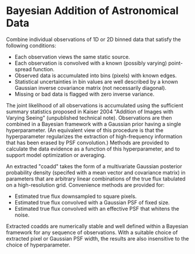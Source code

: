 # Bayesian Addition of Astronomical Data

Combine individual observations of 1D or 2D binned data that satisfy the following conditions:
 - Each observation views the same static source.
 - Each observation is convolved with a known (possibly varying) point-spread function.
 - Observed data is accumulated into bins (pixels) with known edges.
 - Statistical uncertainties in bin values are well described by a known Gaussian
   inverse covariance matrix (not necessarily diagonal).
 - Missing or bad data is flagged with zero inverse variance.

The joint likelihood of all observations is accumulated using the sufficient summary
statistics proposed in Kaiser 2004 "Addition of Images with Varying Seeing" (unpublished
technical note). Observations are then combined in a Bayesian framework with a Gaussian
prior having a single hyperparameter. (An equivalent view of this procedure is that the
hyperparameter regularizes the extraction of high-frequency information that has been
erased by PSF convolution.) Methods are provided to calculate the data evidence
as a function of this hyperparameter, and to support model optimization or averaging.

An extracted "coadd" takes the form of a multivariate Gaussian posterior probability
density (specifed with a mean vector and covariance matrix) in parameters that are
arbitrary linear combinations of the true flux tabulated on a high-resolution grid.
Convenience methods are provided for:
 - Estimated true flux downsampled to square pixels.
 - Estimated true flux convolved with a Gaussian PSF of fixed size.
 - Estimated true flux convolved with an effective PSF that whitens the noise.

Extracted coadds are numerically stable and well defined within a Bayesian framework
for any sequence of observations.  With a suitable choice of extracted pixel or
Gaussian PSF width, the results are also insensitive to the choice of hyperparameter.
